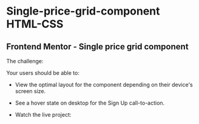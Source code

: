 # Single-price-grid-component HTML-CSS

## Frontend Mentor - Single price grid component

The challenge:

Your users should be able to:

- View the optimal layout for the component depending on their device's screen size.
- See a hover state on desktop for the Sign Up call-to-action.

- Watch the live project: 
